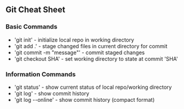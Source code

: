 ## Git Cheat Sheet

### Basic Commands
* 'git init' - initialize local repo in working directory
* 'git add .' - stage changed files in current directory for commit
* 'git commit -m "message"' - commit staged changes
* 'git checkout SHA' - set working directory to state at commit 'SHA'

### Information Commands
* 'git status' - show current status of local repo/working directory
* 'git log' - show commit history
* 'git log --online' - show commit history (compact format)
